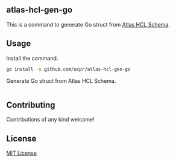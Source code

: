 ## atlas-hcl-gen-go

This is a command to generate Go struct from [Atlas HCL Schema](https://atlasgo.io/atlas-schema/hcl).

## Usage

Install the command.

```sh
go install -u github.com/ucpr/atlas-hcl-gen-go
```

Generate Go struct from Atlas HCL Schema.

```sh
```

## Contributing

Contributions of any kind welcome!

## License

[MIT License](LICENSE)

